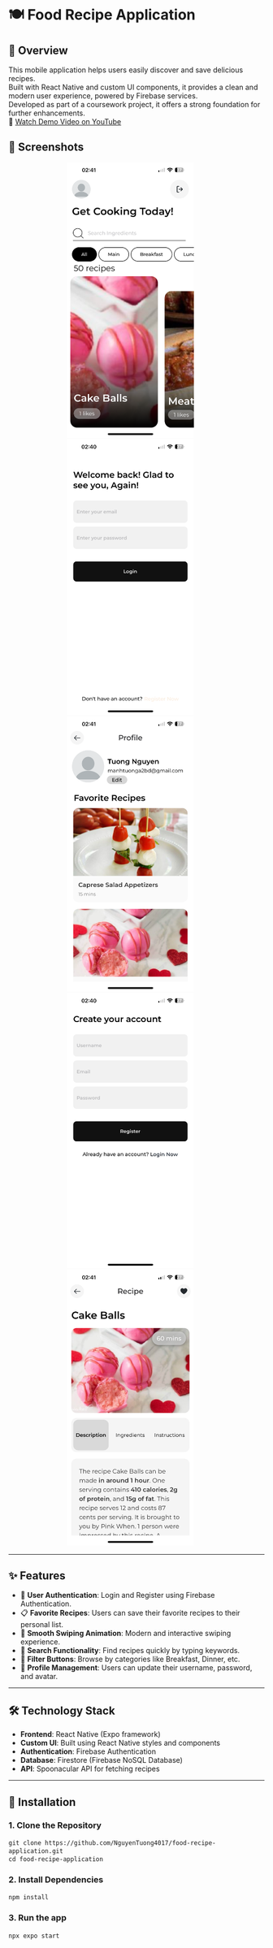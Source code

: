 # 🍽️ Food Recipe Application

## 📖 Overview
This mobile application helps users easily discover and save delicious recipes.  
Built with React Native and custom UI components, it provides a clean and modern user experience, powered by Firebase services.  
Developed as part of a coursework project, it offers a strong foundation for further enhancements.<br/>
🎥 [Watch Demo Video on YouTube](https://youtu.be/bDkUdxNq8oo)

## 📸 Screenshots

<p align="center">
  <img src="./Project%20Images/home.PNG" alt="Home Screen" width="250"/>
  &nbsp; &nbsp; &nbsp;
  <img src="./Project%20Images/login.PNG" alt="Recipe Detail" width="250"/>
  &nbsp; &nbsp; &nbsp;
  <img src="./Project%20Images/profile.PNG" alt="Profile Screen" width="250"/>
  &nbsp; &nbsp; &nbsp;
  <img src="./Project%20Images/register.PNG" alt="Profile Screen" width="250"/>
  &nbsp; &nbsp; &nbsp;
  <img src="./Project%20Images/recipe.PNG" alt="Profile Screen" width="250"/>
  &nbsp; &nbsp; &nbsp;
</p>

---

## ✨ Features
- 🔐 **User Authentication**: Login and Register using Firebase Authentication.
- 📋 **Favorite Recipes**: Users can save their favorite recipes to their personal list.
- 🤏 **Smooth Swiping Animation**: Modern and interactive swiping experience.
- 🔎 **Search Functionality**: Find recipes quickly by typing keywords.
- 🍳 **Filter Buttons**: Browse by categories like Breakfast, Dinner, etc.
- 📝 **Profile Management**: Users can update their username, password, and avatar.

---

## 🛠️ Technology Stack
- **Frontend**: React Native (Expo framework)
- **Custom UI**: Built using React Native styles and components
- **Authentication**: Firebase Authentication
- **Database**: Firestore (Firebase NoSQL Database)
- **API**: Spoonacular API for fetching recipes

---

## 🚀 Installation
### 1. Clone the Repository
```
git clone https://github.com/NguyenTuong4017/food-recipe-application.git
cd food-recipe-application
```
### 2. Install Dependencies
```
npm install
```

### 3. Run the app
```
npx expo start
```
